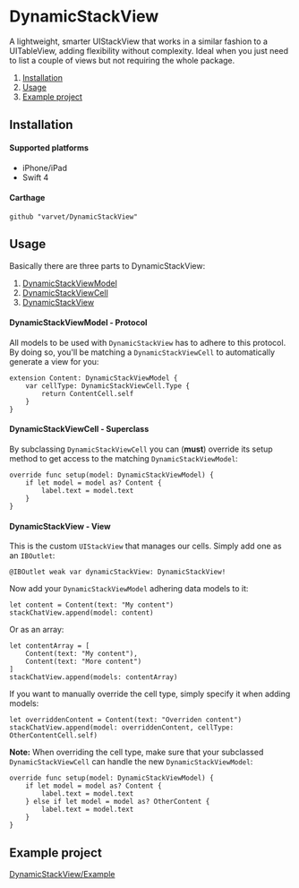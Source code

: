 
# DynamicStackView

A lightweight, smarter UIStackView that works in a similar fashion to a UITableView, adding flexibility without complexity. Ideal when you just need to list a couple of views but not requiring the whole package.

 1. [Installation](#installation)
 2. [Usage](#usage)
 3. [Example project](#example-project)

## Installation

#### Supported platforms

- iPhone/iPad
- Swift 4

#### Carthage

    github "varvet/DynamicStackView"

## Usage

Basically there are three parts to DynamicStackView:

 1. [DynamicStackViewModel](#dynamicstackviewmodel---protocol)
 2. [DynamicStackViewCell](#dynamicstackviewcell---superclass)
 3. [DynamicStackView](#dynamicstackview---view)

#### DynamicStackViewModel - Protocol

All models to be used with `DynamicStackView` has to adhere to this protocol. By doing so, you'll be matching a `DynamicStackViewCell` to automatically generate a view for you:

    extension Content: DynamicStackViewModel {
        var cellType: DynamicStackViewCell.Type {
            return ContentCell.self
        }
    }

#### DynamicStackViewCell - Superclass

By subclassing `DynamicStackViewCell` you can (**must**) override its setup method to get access to the matching `DynamicStackViewModel`:

    override func setup(model: DynamicStackViewModel) {
        if let model = model as? Content {
            label.text = model.text
        }
    }

#### DynamicStackView - View

This is the custom `UIStackView` that manages our cells. Simply add one as an `IBOutlet`:

    @IBOutlet weak var dynamicStackView: DynamicStackView!
    
Now add your `DynamicStackViewModel` adhering data models to it:

    let content = Content(text: "My content")
    stackChatView.append(model: content)

Or as an array:

    let contentArray = [
        Content(text: "My content"),
        Content(text: "More content")
    ]
    stackChatView.append(models: contentArray)

If you want to manually override the cell type, simply specify it when adding models:

    let overriddenContent = Content(text: "Overriden content")
    stackChatView.append(model: overriddenContent, cellType: OtherContentCell.self)

**Note:** When overriding the cell type, make sure that your subclassed `DynamicStackViewCell` can handle the new `DynamicStackViewModel`:

    override func setup(model: DynamicStackViewModel) {
        if let model = model as? Content {
            label.text = model.text
        } else if let model = model as? OtherContent {
            label.text = model.text
        }
    }
	
## Example project

[DynamicStackView/Example](https://github.com/varvet/DynamicStackView/tree/master/DynamicStackView/Example)
